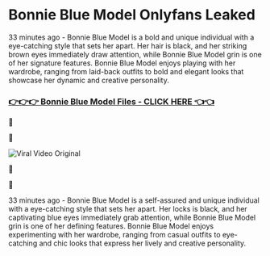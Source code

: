 # Bonnie Blue Model Onlyfans Leaked

<p>33 minutes ago - Bonnie Blue Model is a bold and unique individual with a eye-catching style that sets her apart. Her hair is black, and her striking brown eyes immediately draw attention, while Bonnie Blue Model grin is one of her signature features. Bonnie Blue Model enjoys playing with her wardrobe, ranging from laid-back outfits to bold and elegant looks that showcase her dynamic and creative personality.</p><p>
<h3><a href="https://fansleaks.com-getfree.pro/bonnie-blue-model" rel="nofollow">👉👉👉 Bonnie Blue Model Files - CLICK HERE 👈👈</a></h3>
<p>🔻</p>
<p>🔻</p> <p>
<a href="https://fansleaks.com-getfree.pro/bonnie-blue-model" rel="nofollow"><img src="https://i.imgur.com/0ZbtXZ5.gif" alt="Viral Video Original" style="max-width: 100%; display: inline-block;" data-target="animated-image.originalImage"></a>
<p>🔻</p>
<p>🔻</p> <p>33 minutes ago - Bonnie Blue Model is a self-assured and unique individual with a eye-catching style that sets her apart. Her locks is black, and her captivating blue eyes immediately grab attention, while Bonnie Blue Model grin is one of her defining features. Bonnie Blue Model enjoys experimenting with her wardrobe, ranging from casual outfits to eye-catching and chic looks that express her lively and creative personality.</p>